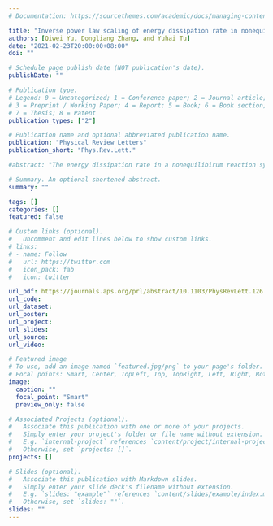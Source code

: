 ```yaml
---
# Documentation: https://sourcethemes.com/academic/docs/managing-content/

title: "Inverse power law scaling of energy dissipation rate in nonequilibrium reaction networks"
authors: [Qiwei Yu, Dongliang Zhang, and Yuhai Tu]
date: "2021-02-23T20:00:00+08:00"
doi: ""

# Schedule page publish date (NOT publication's date).
publishDate: ""

# Publication type.
# Legend: 0 = Uncategorized; 1 = Conference paper; 2 = Journal article;
# 3 = Preprint / Working Paper; 4 = Report; 5 = Book; 6 = Book section;
# 7 = Thesis; 8 = Patent
publication_types: ["2"]

# Publication name and optional abbreviated publication name.
publication: "Physical Review Letters"
publication_short: "Phys.Rev.Lett."

#abstract: "The energy dissipation rate in a nonequilibirum reaction system can be determined by the reaction rates in the underlying reaction network. By developing a coarse-graining process in state space and a corresponding renormalization procedure for reaction rates, we find that energy dissipation rate has an inverse power-law dependence on the number of microscopic states in a coarse-grained state. The dissipation scaling law requires self-similarity of the underlying network, and the scaling exponent depends on the network structure and the flux correlation. Existence of the inverse dissipation scaling law is shown in realistic biochemical systems such as biochemical oscillators and microtubule-kinesin active flow systems."

# Summary. An optional shortened abstract.
summary: ""

tags: []
categories: []
featured: false

# Custom links (optional).
#   Uncomment and edit lines below to show custom links.
# links:
# - name: Follow
#   url: https://twitter.com
#   icon_pack: fab
#   icon: twitter

url_pdf: https://journals.aps.org/prl/abstract/10.1103/PhysRevLett.126.080601
url_code:
url_dataset:
url_poster:
url_project: 
url_slides:
url_source:
url_video: 

# Featured image
# To use, add an image named `featured.jpg/png` to your page's folder. 
# Focal points: Smart, Center, TopLeft, Top, TopRight, Left, Right, BottomLeft, Bottom, BottomRight.
image:
  caption: ""
  focal_point: "Smart"
  preview_only: false

# Associated Projects (optional).
#   Associate this publication with one or more of your projects.
#   Simply enter your project's folder or file name without extension.
#   E.g. `internal-project` references `content/project/internal-project/index.md`.
#   Otherwise, set `projects: []`.
projects: []

# Slides (optional).
#   Associate this publication with Markdown slides.
#   Simply enter your slide deck's filename without extension.
#   E.g. `slides: "example"` references `content/slides/example/index.md`.
#   Otherwise, set `slides: ""`.
slides: ""
---
```

